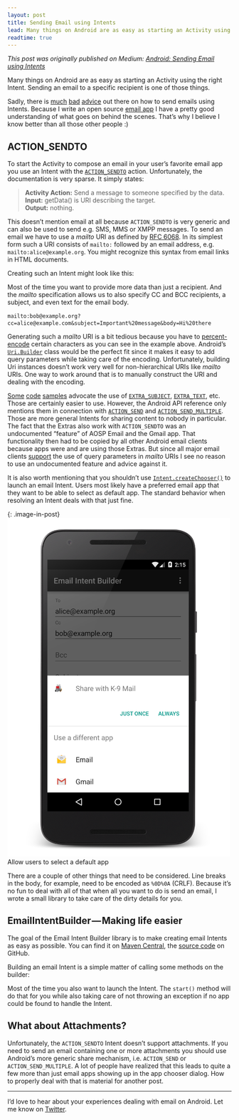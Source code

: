 ```yaml
---
layout: post
title: Sending Email using Intents
lead: Many things on Android are as easy as starting an Activity using the right Intent. Sending an email to a specific recipient is one of those things.
readtime: true
---
```


*This post was originally published on Medium: [Android: Sending Email using Intents](https://medium.com/@cketti/android-sending-email-using-intents-3da63662c58f#.m53umvu9z)*

Many things on Android are as easy as starting an Activity using the right Intent. Sending an email to a specific recipient is one of those things.

Sadly, there is [much](http://stackoverflow.com/questions/2197741/how-can-i-send-emails-from-my-android-application) [bad](http://www.mkyong.com/android/how-to-send-email-in-android/) [advice](http://www.tutorialspoint.com/android/android_sending_email.htm) out there on how to send emails using Intents. Because I write an open source [email app](https://github.com/k9mail/k-9) I have a pretty good understanding of what goes on behind the scenes. That’s why I believe I know better than all those other people :)


## ACTION_SENDTO
To start the Activity to compose an email in your user’s favorite email app you use an Intent with the [`ACTION_SENDTO`](https://developer.android.com/reference/android/content/Intent.html#ACTION_SENDTO) action. Unfortunately, the documentation is very sparse. It simply states:

> **Activity Action:** Send a message to someone specified by the data.  
> **Input:** getData() is URI describing the target.  
> **Output:** nothing.  

This doesn’t mention email at all because `ACTION_SENDTO` is very generic and can also be used to send e.g. SMS, MMS or XMPP messages.
To send an email we have to use a *mailto* URI as defined by [RFC 6068](https://tools.ietf.org/html/rfc6068). In its simplest form such a URI consists of `mailto:` followed by an email address, e.g. `mailto:alice@example.org`. You might recognize this syntax from email links in HTML documents.

Creating such an Intent might look like this:

<script src="https://gist.github.com/cketti/51938e906959e66d7d6d.js"></script>

Most of the time you want to provide more data than just a recipient. And the *mailto* specification allows us to also specify CC and BCC recipients, a subject, and even text for the email body.

    mailto:bob@example.org?cc=alice@example.com&subject=Important%20message&body=Hi%20there

Generating such a *mailto* URI is a bit tedious because you have to [percent-encode](https://tools.ietf.org/html/rfc3986#section-2.1) certain characters as you can see in the example above.
Android’s [`Uri.Builder`](https://developer.android.com/reference/android/net/Uri.Builder.html) class would be the perfect fit since it makes it easy to add query parameters while taking care of the encoding. Unfortunately, building Uri instances doesn’t work very well for non-hierarchical URIs like *mailto* URIs. One way to work around that is to manually construct the URI and dealing with the encoding.

<script src="https://gist.github.com/cketti/6a9b67dd92540bc74b2e.js"></script>

[Some](http://stackoverflow.com/a/9462834/1800174) [code](http://stackoverflow.com/a/15022153/1800174) [samples](http://developer.android.com/guide/components/intents-common.html#Email) advocate the use of [`EXTRA_SUBJECT`](https://developer.android.com/reference/android/content/Intent.html#EXTRA_SUBJECT), [`EXTRA_TEXT`](https://developer.android.com/reference/android/content/Intent.html#EXTRA_TEXT), etc. Those are certainly easier to use. However, the Android API reference only mentions them in connection with [`ACTION_SEND`](https://developer.android.com/reference/android/content/Intent.html#ACTION_SEND) and [`ACTION_SEND_MULTIPLE`](https://developer.android.com/reference/android/content/Intent.html#ACTION_SEND_MULTIPLE). Those are more general Intents for sharing content to nobody in particular.
The fact that the Extras also work with `ACTION_SENDTO` was an undocumented “feature” of AOSP Email and the Gmail app. That functionality then had to be copied by all other Android email clients because apps were and are using those Extras.
But since all major email clients [support](https://github.com/cketti/EmailIntentBuilder/wiki/EmailClientCompatibilityList) the use of query parameters in *mailto* URIs I see no reason to use an undocumented feature and advice against it.

It is also worth mentioning that you shouldn’t use [`Intent.createChooser()`](https://developer.android.com/reference/android/content/Intent.html#createChooser%28android.content.Intent,%20java.lang.CharSequence%29) to launch an email Intent. Users most likely have a preferred email app that they want to be able to select as default app. The standard behavior when resolving an Intent deals with that just fine.

{: .image-in-post}
![Screenshot of chooser dialog](/img/sending-email-using-intents/screenshot_chooser.png)  
Allow users to select a default app

There are a couple of other things that need to be considered. Line breaks in the body, for example, need to be encoded as `%0D%0A` (CRLF).
Because it’s no fun to deal with all of that when all you want to do is send an email, I wrote a small library to take care of the dirty details for you.


## EmailIntentBuilder — Making life easier

The goal of the Email Intent Builder library is to make creating email Intents as easy as possible.
You can find it on [Maven Central](http://search.maven.org/#search%7Cga%7C1%7Cg%3A%22de.cketti.mailto%22%20AND%20a%3A%22email-intent-builder%22), the [source code](https://github.com/cketti/EmailIntentBuilder) on GitHub.

Building an email Intent is a simple matter of calling some methods on the builder:

<script src="https://gist.github.com/cketti/f4161c07ea9b7ae66f0d.js"></script>

Most of the time you also want to launch the Intent. The `start()` method will do that for you while also taking care of not throwing an exception if no app could be found to handle the Intent.

<script src="https://gist.github.com/cketti/988ff9de4b8460a9232d.js"></script>


## What about Attachments?

Unfortunately, the `ACTION_SENDTO` Intent doesn’t support attachments. If you need to send an email containing one or more attachments you should use Android’s more generic share mechanism, i.e. `ACTION_SEND` or `ACTION_SEND_MULTIPLE`.
A lot of people have realized that this leads to quite a few more than just email apps showing up in the app chooser dialog. How to properly deal with that is material for another post.


---

I’d love to hear about your experiences dealing with email on Android. Let me know on [Twitter](https://twitter.com/cketti).
